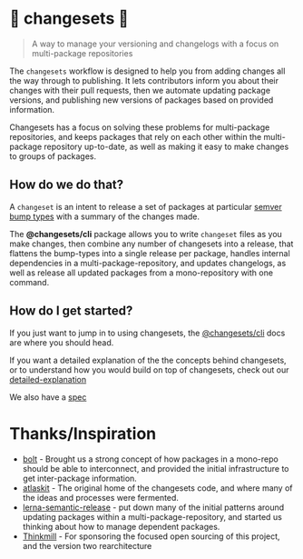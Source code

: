# 🦋 changesets 🦋

> A way to manage your versioning and changelogs with a focus on multi-package repositories

The `changesets` workflow is designed to help you from adding changes all the way through to publishing. It lets contributors inform you about their changes with their pull requests, then we automate updating package versions, and publishing new versions of packages based on provided information.

Changesets has a focus on solving these problems for multi-package repositories, and keeps packages that rely on each other within the multi-package repository up-to-date, as well as making it easy to make changes to groups of packages.

## How do we do that?

A `changeset` is an intent to release a set of packages at particular [semver bump types](https://semver.org/) with a summary of the changes made.

The **@changesets/cli** package allows you to write `changeset` files as you make changes, then combine any number of changesets into a release, that flattens the bump-types into a single release per package, handles internal dependencies in a multi-package-repository, and updates changelogs, as well as release all updated packages from a mono-repository with one command.

## How do I get started?

If you just want to jump in to using changesets, the [@changesets/cli](./packages/cli/README.md) docs are where you should head.

If you want a detailed explanation of the the concepts behind changesets, or to understand how you would build on top
of changesets, check out our [detailed-explanation](./docs/detailed-explanation.md)

We also have a [spec](./docs/spec.md)

# Thanks/Inspiration

- [bolt](https://github.com/boltpkg/bolt) - Brought us a strong concept of how packages in a mono-repo should be able to interconnect, and provided the initial infrastructure to get inter-package information.
- [atlaskit](https://atlaskit.atlassian.com) - The original home of the changesets code, and where many of the ideas and processes were fermented.
- [lerna-semantic-release](https://github.com/atlassian/lerna-semantic-release) - put down many of the initial patterns around updating packages within a multi-package-repository, and started us thinking about how to manage dependent packages.
- [Thinkmill](https://www.thinkmill.com.au) - For sponsoring the focused open sourcing of this project, and the version two rearchitecture

